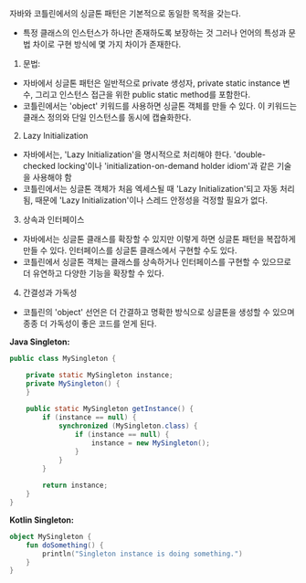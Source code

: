 자바와 코틀린에서의 싱글톤 패턴은 기본적으로 동일한 목적을 갖는다.
- 특정 클래스의 인스턴스가 하나만 존재하도록 보장하는 것
그러나 언어의 특성과 문법 차이로 구현 방식에 몇 가지 차이가 존재한다.


1. 문법:
- 자바에서 싱글톤 패턴은 일반적으로 private 생성자, private static instance 변수, 그리고 인스턴스 접근을 위한 public static method를 포함한다.
- 코틀린에서는 'object' 키워드를 사용하면 싱글톤 객체를 만들 수 있다. 이 키워드는 클래스 정의와 단일 인스턴스를 동시에 캡슐화한다.

2. Lazy Initialization
- 자바에서는, 'Lazy Initialization'을 명시적으로 처리해야 한다. 'double-checked locking'이나 'initialization-on-demand holder idiom'과 같은 기술을 사용해야 함
- 코틀린에서는 싱글톤 객체가 처음 엑세스될 때 'Lazy Initialization'되고 자동 처리됨, 때문에 'Lazy Initialization'이나 스레드 안정성을 걱정할 필요가 없다.

3. 상속과 인터페이스
- 자바에서는 싱글톤 클래스를 확장할 수 있지만 이렇게 하면 싱글톤 패턴을 복잡하게 만들 수 있다. 인터페이스를 싱글톤 클래스에서 구현할 수도 있다.
- 코틀린에서 싱글톤 객체는 클래스를 상속하거나 인터페이스를 구현할 수 있으므로 더 유연하고 다양한 기능을 확장할 수 있다.

4. 간결성과 가독성
- 코틀린의 'object' 선언은 더 간결하고 명확한 방식으로 싱글톤을 생성할 수 있으며 종종 더 가독성이 좋은 코드를 얻게 된다.

**Java Singleton:**


```java
public class MySingleton {     

	private static MySingleton instance;      
	private MySingleton() {     
	}      
	
	public static MySingleton getInstance() {         
		if (instance == null) {             
			synchronized (MySingleton.class) {                 
				if (instance == null) {                     
					instance = new MySingleton();                 
				}             
			}         
		}         
		
		return instance;     
	} 
}
```

**Kotlin Singleton:**

```kotlin
object MySingleton {     
	fun doSomething() {         
		println("Singleton instance is doing something.")     
	} 
}
```